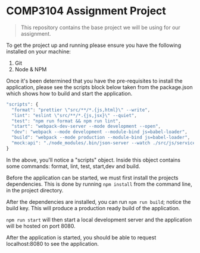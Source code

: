 # COMP3104 Assignment Project

> This repository contains the base project we will be using for our assignment.

To get the project up and running please ensure you have the following installed on your machine:

1. Git
2. Node & NPM

Once it's been determined that you have the pre-requisites to install the application, please see the scripts block below taken from the package.json which shows how to build and start the application.

```javascript
"scripts": {
  "format": "prettier \"src/**/*.{js,html}\" --write",
  "lint": "eslint \"src/**/*.{js,jsx}\" --quiet",
  "test": "npm run format && npm run lint",
  "start": "webpack-dev-server --mode development --open",
  "dev": "webpack --mode development --module-bind js=babel-loader",
  "build": "webpack --mode production --module-bind js=babel-loader",
  "mock:api": "./node_modules/.bin/json-server --watch ./src/js/services/api/mockDb.json --port 4000 & npm run start"
}
```

In the above, you'll notice a "scripts" object. Inside this object contains some commands: format, lint, test, start,dev and build.

Before the application can be started, we must first install the projects dependencies. This is done by running `npm install` from the command line, in the project directory.

After the dependencies are installed, you can run `npm run build`; notice the build key. This will produce a production ready build of the application.

`npm run start` will then start a local development server and the application will be hosted on port 8080.

After the application is started, you should be able to request localhost:8080 to see the application.
